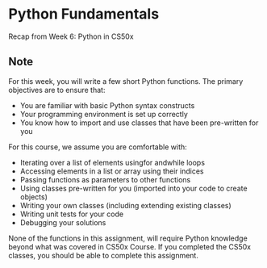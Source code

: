 # Python Fundamentals

Recap from Week 6: Python in CS50x

## **Note**

For this week, you will write a few short Python functions. The primary objectives are to ensure that:

- You are familiar with basic Python syntax constructs
- Your programming environment is set up correctly
- You know how to import and use classes that have been pre-written for you

For this course, we assume you are comfortable with:

- Iterating over a list of elements usingfor andwhile loops
- Accessing elements in a list or array using their indices
- Passing functions as parameters to other functions
- Using classes pre-written for you (imported into your code to create objects)
- Writing your own classes (including extending existing classes)
- Writing unit tests for your code
- Debugging your solutions

None of the functions in this assignment, will require Python knowledge beyond what was covered in CS50x Course. If you completed the CS50x classes, you should be able to complete this assignment.
